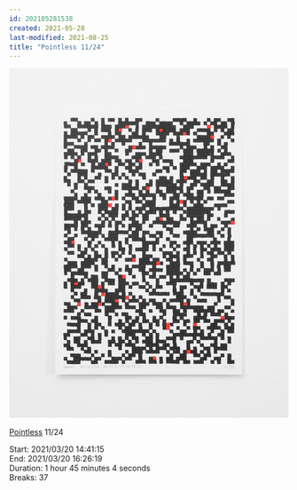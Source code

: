 ```yaml
---
id: 202105281538
created: 2021-05-28
last-modified: 2021-08-25
title: "Pointless 11/24"
---
```

![](../assets/202105281538.jpg)

[Pointless]([[202105271855]]) 11/24 

Start: 2021/03/20 14:41:15  
End: 2021/03/20 16:26:19  
Duration: 1 hour 45 minutes 4 seconds  
Breaks: 37